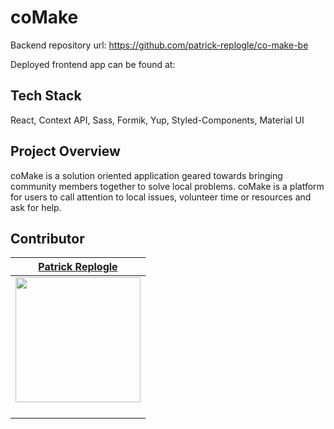 # coMake

Backend repository url: https://github.com/patrick-replogle/co-make-be

Deployed frontend app can be found at:

## Tech Stack
React, Context API, Sass, Formik, Yup, Styled-Components, Material UI

## Project Overview
coMake is a solution oriented application geared towards bringing community members together to solve local problems. coMake is a platform for users to call attention to local issues, volunteer time or resources and ask for help.

## Contributor


|[Patrick Replogle](https://github.com/patrick-replogle) |                                                                                                                                                                    
| :----------------------------------------------------------------------------------------------------------------------------------------------------------------------:|
|   [<img src="https://avatars2.githubusercontent.com/u/50844285?s=400&u=7ffa88c4c221bf888b1771fec72530ac156d90c6&v=4" width = "200" />](https://github.com/patrick-replogle) |                                    
| [<img src="https://github.com/favicon.ico" width="15"> ](https://github.com/patrick-replogle)|    |                [ <img src="https://static.licdn.com/sc/h/al2o9zrvru7aqj8e1x2rzsrca" width="15"> ](https://www.linkedin.com/in/patrick-replogle-409a92193/)                |   
